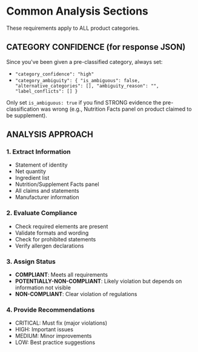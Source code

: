 # Common Analysis Sections

These requirements apply to ALL product categories.

## CATEGORY CONFIDENCE (for response JSON)

Since you've been given a pre-classified category, always set:
- `"category_confidence": "high"`
- `"category_ambiguity": { "is_ambiguous": false, "alternative_categories": [], "ambiguity_reason": "", "label_conflicts": [] }`

Only set `is_ambiguous: true` if you find STRONG evidence the pre-classification was wrong (e.g., Nutrition Facts panel on product claimed to be supplement).

## ANALYSIS APPROACH

### 1. Extract Information

- Statement of identity
- Net quantity
- Ingredient list
- Nutrition/Supplement Facts panel
- All claims and statements
- Manufacturer information

### 2. Evaluate Compliance

- Check required elements are present
- Validate formats and wording
- Check for prohibited statements
- Verify allergen declarations

### 3. Assign Status

- **COMPLIANT**: Meets all requirements
- **POTENTIALLY-NON-COMPLIANT**: Likely violation but depends on information not visible
- **NON-COMPLIANT**: Clear violation of regulations

### 4. Provide Recommendations

- CRITICAL: Must fix (major violations)
- HIGH: Important issues
- MEDIUM: Minor improvements
- LOW: Best practice suggestions
